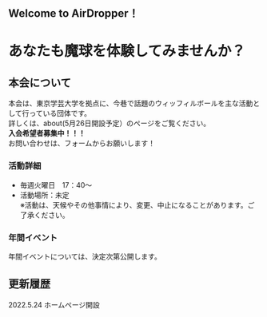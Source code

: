 ## Welcome to AirDropper！

# あなたも魔球を体験してみませんか？

## 本会について
本会は、東京学芸大学を拠点に、今巷で話題のウィッフィルボールを主な活動として行っている団体です。  
詳しくは、about(5月26日開設予定）のページをご覧ください。  
**入会希望者募集中！！！**  
お問い合わせは、フォームからお願いします！

### 活動詳細

* 毎週火曜日　17：40～
* 活動場所：未定  
※活動は、天候やその他事情により、変更、中止になることがあります。ご了承ください。

### 年間イベント
年間イベントについては、決定次第公開します。

## 更新履歴
2022.5.24 ホームページ開設

